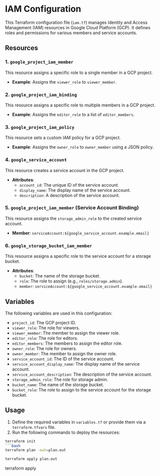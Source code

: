 # IAM Configuration

This Terraform configuration file (`iam.tf`) manages Identity and Access Management (IAM) resources in Google Cloud Platform (GCP). It defines roles and permissions for various members and service accounts.

## Resources

### 1. `google_project_iam_member`
This resource assigns a specific role to a single member in a GCP project.

- **Example**: Assigns the `viewer_role` to `viewer_member`.

### 2. `google_project_iam_binding`
This resource assigns a specific role to multiple members in a GCP project.

- **Example**: Assigns the `editor_role` to a list of `editor_members`.

### 3. `google_project_iam_policy`
This resource sets a custom IAM policy for a GCP project.

- **Example**: Assigns the `owner_role` to `owner_member` using a JSON policy.

### 4. `google_service_account`
This resource creates a service account in the GCP project.

- **Attributes**:
  - `account_id`: The unique ID of the service account.
  - `display_name`: The display name of the service account.
  - `description`: A description of the service account.

### 5. `google_project_iam_member` (Service Account Binding)
This resource assigns the `storage_admin_role` to the created service account.

- **Member**: `serviceAccount:${google_service_account.example.email}`

### 6. `google_storage_bucket_iam_member`
This resource assigns a specific role to the service account for a storage bucket.

- **Attributes**:
  - `bucket`: The name of the storage bucket.
  - `role`: The role to assign (e.g., `roles/storage.admin`).
  - `member`: `serviceAccount:${google_service_account.example.email}`

## Variables

The following variables are used in this configuration:

- `project_id`: The GCP project ID.
- `viewer_role`: The role for viewers.
- `viewer_member`: The member to assign the viewer role.
- `editor_role`: The role for editors.
- `editor_members`: The members to assign the editor role.
- `owner_role`: The role for owners.
- `owner_member`: The member to assign the owner role.
- `service_account_id`: The ID of the service account.
- `service_account_display_name`: The display name of the service account.
- `service_account_description`: The description of the service account.
- `storage_admin_role`: The role for storage admin.
- `bucket_name`: The name of the storage bucket.
- `bucket_role`: The role to assign to the service account for the storage bucket.

## Usage

1. Define the required variables in `variables.tf` or provide them via a `terraform.tfvars` file.
2. Run the following commands to deploy the resources:

```bash
terraform init
```bash
terraform plan -out=plan.out
```
```bash
terraform apply plan.out
```
terraform apply
